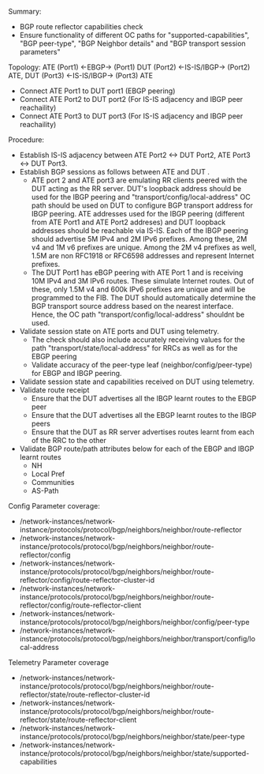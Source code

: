 Summary: 
 - BGP route reflector capabilities check
 - Ensure functionality of different OC paths for "supported-capabilities", "BGP peer-type", "BGP Neighbor details" and "BGP transport session parameters"

Topology:
ATE (Port1) <-EBGP-> (Port1) DUT (Port2) <-IS-IS/IBGP-> (Port2) ATE, DUT (Port3) <-IS-IS/IBGP-> (Port3) ATE
  - Connect ATE Port1 to DUT port1 (EBGP peering)
  - Connect ATE Port2 to DUT port2 (For IS-IS adjacency and IBGP peer reachaility)
  - Connect ATE Port3 to DUT port3 (For IS-IS adjacency and IBGP peer reachaility)

Procedure:
  - Establish IS-IS adjacency between ATE Port2 <-> DUT Port2, ATE Port3 <-> DUT Port3. 
  - Establish BGP sessions as follows between ATE and DUT . 
    - ATE port 2 and ATE port3 are emulating RR clients peered with the DUT acting as the RR server. DUT's loopback address should be used for the IBGP peering and 
      "transport/config/local-address" OC path should be used on DUT to configure BGP transport address for IBGP peering. ATE addresses used for the IBGP peering (different from ATE Port1 and ATE Port2 addreses) and DUT 
      loopback addresses should be reachable via IS-IS. Each of the IBGP peering should advertise 5M IPv4 and 2M IPv6 prefixes. Among these, 2M v4 and 1M v6 prefixes are unique. 
      Among the 2M v4 prefixes as well, 1.5M are non RFC1918 or RFC6598 addresses and represent Internet prefixes.
    - The DUT Port1 has eBGP peering with ATE Port 1 and is receiving 10M IPv4 and 3M IPv6 routes. These simulate Internet routes. Out of these, only 1.5M v4 and 600k IPv6 prefixes are unique and will be programmed to the FIB. 
      The DUT should automatically determine the BGP transport source address based on the nearest interface. Hence, the OC path "transport/config/local-address" shouldnt be used.
  - Validate session state on ATE ports and DUT using telemetry.
    - The check should also include accurately receiving values for the path "transport/state/local-address" for RRCs as well as for the EBGP peering
    - Validate accuracy of the peer-type leaf (neighbor/config/peer-type) for EBGP and IBGP peering.
  - Validate session state and capabilities received on DUT using telemetry.
  - Validate route receipt
    - Ensure that the DUT advertises all the IBGP learnt routes to the EBGP peer
    - Ensure that the DUT advertises all the EBGP learnt routes to the IBGP peers
    - Ensure that the DUT as RR server advertises routes learnt from each of the RRC to the other
  - Validate BGP route/path attributes below for each of the EBGP and IBGP learnt routes
    - NH
    - Local Pref
    - Communities
    - AS-Path

Config Parameter coverage:
  - /network-instances/network-instance/protocols/protocol/bgp/neighbors/neighbor/route-reflector
  - /network-instances/network-instance/protocols/protocol/bgp/neighbors/neighbor/route-reflector/config
  - /network-instances/network-instance/protocols/protocol/bgp/neighbors/neighbor/route-reflector/config/route-reflector-cluster-id
  - /network-instances/network-instance/protocols/protocol/bgp/neighbors/neighbor/route-reflector/config/route-reflector-client
  - /network-instances/network-instance/protocols/protocol/bgp/neighbors/neighbor/config/peer-type
  - /network-instances/network-instance/protocols/protocol/bgp/neighbors/neighbor/transport/config/local-address

Telemetry Parameter coverage
  - /network-instances/network-instance/protocols/protocol/bgp/neighbors/neighbor/route-reflector/state/route-reflector-cluster-id
  - /network-instances/network-instance/protocols/protocol/bgp/neighbors/neighbor/route-reflector/state/route-reflector-client
  - /network-instances/network-instance/protocols/protocol/bgp/neighbors/neighbor/state/peer-type
  - /network-instances/network-instance/protocols/protocol/bgp/neighbors/neighbor/state/supported-capabilities
